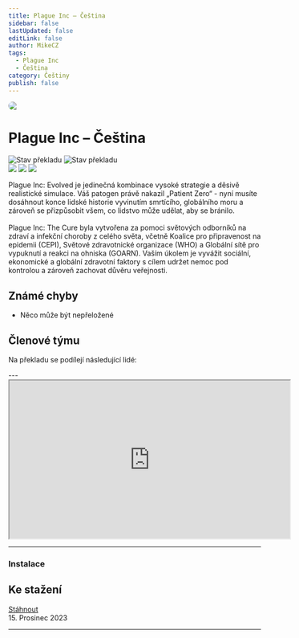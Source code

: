 ```yaml
---
title: Plague Inc – Čeština
sidebar: false
lastUpdated: false
editLink: false
author: MikeCZ
tags:
  - Plague Inc
  - Čeština
category: Češtiny
publish: false
---
```

<script setup lang="ts">
const people = {
  lead: [
    { name: "MikeCZ", role: "Vedení projektu"}
  ],
  l10n: [
    { name: "Papu", role: "Překlad"},
    { name: "Rescue", role: "Překlad"},
    { name: "Tedus", role: "Překlad"},
    { name: "Janonas", role: "Překlad"},
    { name: "Papu", role: "Korektura"},
    { name: "null", role: "Korektura"},
  ],
  support: [
    { name: "Martin3D", role: "Technika, fonty"},
  ],
  partners: [
    { name: "FlyGunCZ", role: "Promo"}
  ]
};
</script>

<div class="banner" style="border-radius: 16px; overflow: hidden; margin-bottom: 16px;">
  <img src="https://i.imgur.com/BlpSGnq.jpg">
</div>

# Plague Inc – Čeština <Badge type="warning" text="early access" />

![Stav překladu](https://img.shields.io/badge/přeloženo-100%25-darkgreen?style=for-the-badge)
![Stav překladu](https://img.shields.io/badge/korektura-1%25-gold?style=for-the-badge)<br>
![](https://img.shields.io/badge/herní%20klient-Steam-grey?style=for-the-badge) 
![](https://img.shields.io/badge/verze%20hry-aktuální-grey?style=for-the-badge) 
![](https://img.shields.io/badge/verze%20překladu-0.7.2.-grey?style=for-the-badge)
<!-- <img src="https://weblate.prekladyher.eu/widget/starfield/starfield/cs/svg-badge.svg" alt="Stav překladu"> -->

Plague Inc: Evolved je jedinečná kombinace vysoké strategie a děsivě realistické simulace. Váš patogen právě nakazil „Patient Zero“ - nyní musíte dosáhnout konce lidské historie vyvinutím smrtícího, globálního moru a zároveň se přizpůsobit všem, co lidstvo může udělat, aby se bránilo.
<br><br>
Plague Inc: The Cure byla vytvořena za pomoci světových odborníků na zdraví a infekční choroby z celého světa, včetně Koalice pro připravenost na epidemii (CEPI), Světové zdravotnické organizace (WHO) a Globální sítě pro vypuknutí a reakci na ohniska (GOARN). Vaším úkolem je vyvážit sociální, ekonomické a globální zdravotní faktory s cílem udržet nemoc pod kontrolou a zároveň zachovat důvěru veřejnosti.

## Známé chyby
- Něco může být nepřeložené <br />


## Členové týmu

Na překladu se podílejí následující lidé:

<PTeamMembers :members="people.lead" />

<PTeamMembers :members="people.l10n" />

<PTeamMembers :members="people.support" />

<PTeamMembers :members="people.partners" />
---
<div class="video-container">
<iframe width="560" height="315" src="https://www.youtube.com/embed/videoseries?si=SsTbQcXs7E_c1tyn&amp;list=PLDyEBUIwzAFAYZXa2alKi_ArKGt2HVuw1" frameborder="1" allow="accelerometer; autoplay; clipboard-write; encrypted-media; gyroscope; picture-in-picture" allowfullscreen></iframe>
</div>

---
### Instalace


## Ke stažení
[Stáhnout](https://www.dropbox.com/sh/d26pxc72en77ipg/AAAV0iAZKVGZrmA9-wyyEaXKa?dl=0) <br />
15. Prosinec 2023


---
